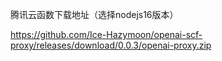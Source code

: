 腾讯云函数下载地址（选择nodejs16版本）

https://github.com/Ice-Hazymoon/openai-scf-proxy/releases/download/0.0.3/openai-proxy.zip
